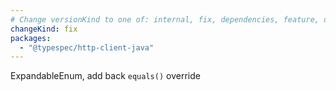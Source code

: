 ```yaml
---
# Change versionKind to one of: internal, fix, dependencies, feature, deprecation, breaking
changeKind: fix
packages:
  - "@typespec/http-client-java"
---
```


ExpandableEnum, add back `equals()` override
